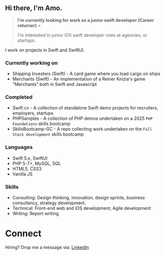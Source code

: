 ## Hi there, I'm Amo.

> **I'm currently looking for work as a junior swift developer (Career returner)** <
>
> I'm interested in junior iOS swift developer roles at agencies, or startups.

I work on projects in Swift and SwiftUI.

### Currently working on

- Shipping Investors (Swift) - A card game where you load cargo on ships
- Merchants (Swift) - An implementation of a Reiner Knizia's game "Merchants" both in Swift and Javascript

### Completed

- Swift.cv - A collection of standalone Swift demo projects for recruiters, employers, startups
- PHPSamples - A collection of PHP demos undertaken on a 2025 `PHP Foundations` skills bootcamp
- SkillsBootcamp-GC - A repo collecting work undertaken on the `Full Stack development` skills bootcamp 

### Languages 

- Swift 5.x, SwiftUI
- PHP 5-7+, MySQL, SQL
- HTML5, CSS3
- Vanilla JS

### Skills

- Consulting: Design thinking, innovation, design sprints, business consultancy, strategy development.
- Technical: Front-end web and iOS development, Agile development
- Writing: Report writing

# Connect

Hiring?  Drop me a message via: [LinkedIn](https://linkedin.com/in/hey-amo/)
